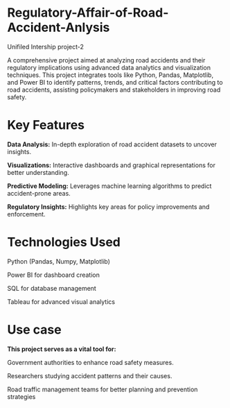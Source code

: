 # Regulatory-Affair-of-Road-Accident-Anlysis
Unifiled Intership project-2

A comprehensive project aimed at analyzing road accidents and their regulatory implications using advanced data analytics and visualization techniques. This project integrates tools like Python, Pandas, Matplotlib, and Power BI to identify patterns, trends, and critical factors contributing to road accidents, assisting policymakers and stakeholders in improving road safety.

# Key Features

**Data Analysis:** In-depth exploration of road accident datasets to uncover insights.

**Visualizations:** Interactive dashboards and graphical representations for better understanding.

**Predictive Modeling:** Leverages machine learning algorithms to predict accident-prone areas.

**Regulatory Insights:** Highlights key areas for policy improvements and enforcement.



# Technologies Used

Python (Pandas, Numpy, Matplotlib)

Power BI for dashboard creation

SQL for database management

Tableau for advanced visual analytics

# Use case

**This project serves as a vital tool for:**

Government authorities to enhance road safety measures.

Researchers studying accident patterns and their causes.

Road traffic management teams for better planning and prevention strategies

